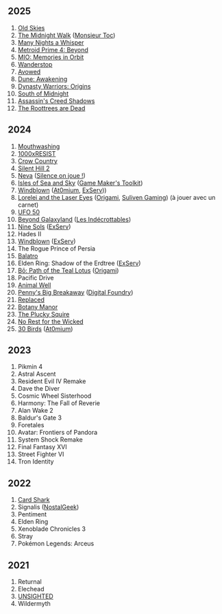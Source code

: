 ## 2025

1. [Old Skies](https://store.steampowered.com/app/1346360/Old_Skies/)
1. [The Midnight Walk](https://en.wikipedia.org/wiki/The_Midnight_Walk) ([Monsieur Toc](https://www.youtube.com/watch?v=DdfDiha1CGI))
1. [Many Nights a Whisper](https://store.steampowered.com/app/3541130/Many_Nights_a_Whisper/)
1. [Metroid Prime 4: Beyond](https://en.wikipedia.org/wiki/Metroid_Prime_4:_Beyond)
1. [MIO: Memories in Orbit](https://en.wikipedia.org/wiki/Mio:_Memories_in_Orbit)
1. [Wanderstop](https://en.wikipedia.org/wiki/Wanderstop)
1. [Avowed](https://en.wikipedia.org/wiki/Avowed)
1. [Dune: Awakening](https://store.steampowered.com/app/1172710/Dune_Awakening/)
1. [Dynasty Warriors: Origins](https://en.wikipedia.org/wiki/Dynasty_Warriors:_Origins)
1. [South of Midnight](https://en.wikipedia.org/wiki/South_of_Midnight)
1. [Assassin's Creed Shadows](https://en.wikipedia.org/wiki/Assassin%27s_Creed_Shadows)
1. [The Roottrees are Dead](https://en.wikipedia.org/wiki/The_Roottrees_are_Dead)

## 2024

1. [Mouthwashing](https://en.wikipedia.org/wiki/Mouthwashing_(video_game))
1. [1000xRESIST](https://store.steampowered.com/app/1675830/1000xRESIST/)
1. [Crow Country](https://store.steampowered.com/app/1996010/Crow_Country/)
1. [Silent Hill 2](https://en.wikipedia.org/wiki/Silent_Hill_2_(2024_video_game))
1. [Neva](https://store.steampowered.com/app/2420660/Neva/) ([Silence on joue !](https://open.spotify.com/episode/4eY4JKja2Y3GOIVl0LZGIf?si=16Awnj6lQTuXfcjhCL_P0Q&t=1691&pi=AYBUgfyeQBm0Q))
1. [Isles of Sea and Sky](https://store.steampowered.com/app/1233070/Isles_of_Sea_and_Sky/) ([Game Maker's Toolkit](https://youtu.be/VD9TX9qGQOo))
1. [Windblown](https://store.steampowered.com/app/1911610/Windblown/) ([At0mium](https://youtu.be/HfLUnWXRmig), [ExServ](https://www.youtube.com/watch?v=0-L3Eg6ukFE)))
1. [Lorelei and the Laser Eyes](https://store.steampowered.com/app/2008920/Lorelei_and_the_Laser_Eyes/) ([Origami](https://youtu.be/rDus14qFMSA?t=4727), [Suliven Gaming](https://www.youtube.com/live/LAi4mvWGGZg?t=4987)) (à jouer avec un carnet)
1. [UFO 50](https://store.steampowered.com/app/1147860/UFO_50/)
1. [Beyond Galaxyland](https://store.steampowered.com/app/1543710/Beyond_Galaxyland/) ([Les Indécrottables](https://www.youtube.com/live/RMACHv3ROwU?si=trNr-bnoIL52iRQX&t=6682))
1. [Nine Sols](https://en.wikipedia.org/wiki/Nine_Sols) ([ExServ](https://youtu.be/1UysLhMsSTc))
1. Hades II
1. [Windblown](https://store.steampowered.com/app/1911610/Windblown/) ([ExServ](https://youtu.be/0-L3Eg6ukFE))
1. The Rogue Prince of Persia
1. [Balatro](https://store.steampowered.com/app/2379780/Balatro/)
1. Elden Ring: Shadow of the Erdtree ([ExServ](https://www.youtube.com/watch?v=EUTmBVs6lmU))
1. [Bō: Path of the Teal Lotus](https://store.steampowered.com/app/1614440/B_Path_of_the_Teal_Lotus/) ([Origami](https://www.youtube.com/watch?v=Oa_jXKhVHL4))
1. Pacific Drive
1. [Animal Well](https://store.steampowered.com/app/813230/ANIMAL_WELL/)
1. [Penny's Big Breakaway](https://store.steampowered.com/app/1955230/Pennys_Big_Breakaway/) ([Digital Foundry](https://www.youtube.com/watch?v=qdNPlk121lk))
1. [Replaced](https://store.steampowered.com/app/1663850/REPLACED/)
1. [Botany Manor](https://store.steampowered.com/app/1425350/Botany_Manor/)
1. [The Plucky Squire](https://en.wikipedia.org/wiki/The_Plucky_Squire)
1. [No Rest for the Wicked](https://en.wikipedia.org/wiki/No_Rest_for_the_Wicked_(video_game))
1. [30 Birds](https://store.steampowered.com/app/1708770/30_Birds/) ([At0mium](https://youtu.be/0Q6dDfh8o8o?))

## 2023

1. Pikmin 4
1. Astral Ascent
1. Resident Evil IV Remake
1. Dave the Diver
1. Cosmic Wheel Sisterhood
1. Harmony: The Fall of Reverie
1. Alan Wake 2
1. Baldur's Gate 3
1. Foretales
1. Avatar: Frontiers of Pandora
1. System Shock Remake
1. Final Fantasy XVI
1. Street Fighter VI
1. Tron Identity

## 2022

1. [Card Shark](https://store.steampowered.com/app/1371720/Card_Shark/)
1. Signalis ([NostalGeek](https://youtu.be/L02GgKKw18E?si=nbLAOVIpXwKQQRzj))
1. Pentiment
1. Elden Ring
1. Xenoblade Chronicles 3
1. Stray
1. Pokémon Legends: Arceus

## 2021

1. Returnal
1. Elechead
1. [UNSIGHTED](https://store.steampowered.com/app/1062110/UNSIGHTED/)
1. Wildermyth
